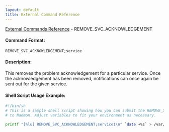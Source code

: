 ```yaml
---
layout: default
title: External Command Reference
---
```


<!--
************************************************
* AUTO GENERATED PAGE - USE ./update SCRIPT
************************************************
-->

<span class="glyphicon glyphicon-arrow-up"></span><a href="index.html"> External Commands Reference</a> - REMOVE_SVC_ACKNOWLEDGEMENT<br>


#### Command Format:

`REMOVE_SVC_ACKNOWLEDGEMENT;service`

#### Description:

This removes the problem acknowledgement for a particular service. Once the acknowledgement has been removed, notifications can once again be sent out for the given service.

#### Shell Script Usage Example:

```sh
#!/bin/sh
# This is a sample shell script showing how you can submit the REMOVE_SVC_ACKNOWLEDGEMENT command
# to Naemon. Adjust variables to fit your environment as necessary.

printf "[%lu] REMOVE_SVC_ACKNOWLEDGEMENT;service1\n" `date +%s` > /var/lib/naemon/naemon.cmd
```



